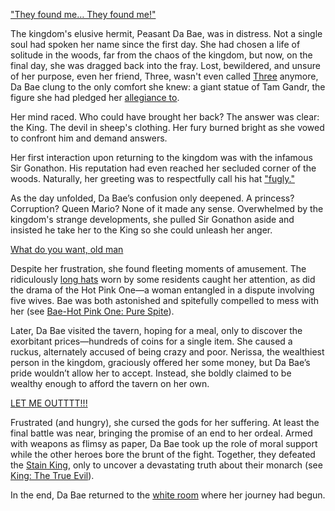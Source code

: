 ["They found me… They found me!"](https://www.youtube.com/live/t5NGryTaGqk?feature=shared&t=248)

The kingdom's elusive hermit, Peasant Da Bae, was in distress. Not a single soul had spoken her name since the first day. She had chosen a life of solitude in the woods, far from the chaos of the kingdom, but now, on the final day, she was dragged back into the fray. Lost, bewildered, and unsure of her purpose, even her friend, Three, wasn't even called [Three](https://www.youtube.com/live/t5NGryTaGqk?feature=shared&t=642) anymore, Da Bae clung to the only comfort she knew: a giant statue of Tam Gandr, the figure she had pledged her [allegiance to](https://www.youtube.com/live/t5NGryTaGqk?feature=shared&t=732).

Her mind raced. Who could have brought her back? The answer was clear: the King. The devil in sheep's clothing. Her fury burned bright as she vowed to confront him and demand answers.

Her first interaction upon returning to the kingdom was with the infamous Sir Gonathon. His reputation had even reached her secluded corner of the woods. Naturally, her greeting was to respectfully call his hat ["fugly."](https://www.youtube.com/live/t5NGryTaGqk?feature=shared&t=1249)

As the day unfolded, Da Bae’s confusion only deepened. A princess? Corruption? Queen Mario? None of it made any sense. Overwhelmed by the kingdom's strange developments, she pulled Sir Gonathon aside and insisted he take her to the King so she could unleash her anger.

[What do you want, old man](#embed:https://www.youtube.com/embed/t5NGryTaGqk?si=tcYRdht25LG-Vqye&start=1526)

Despite her frustration, she found fleeting moments of amusement. The ridiculously [long hats](https://www.youtube.com/live/t5NGryTaGqk?feature=shared&t=1721) worn by some residents caught her attention, as did the drama of the Hot Pink One—a woman entangled in a dispute involving five wives. Bae was both astonished and spitefully compelled to mess with her (see [Bae-Hot Pink One: Pure Spite](#edge:bae-irys)).

Later, Da Bae visited the tavern, hoping for a meal, only to discover the exorbitant prices—hundreds of coins for a single item. She caused a ruckus, alternately accused of being crazy and poor. Nerissa, the wealthiest person in the kingdom, graciously offered her some money, but Da Bae’s pride wouldn’t allow her to accept. Instead, she boldly claimed to be wealthy enough to afford the tavern on her own.

[LET ME OUTTTT!!!](#embed:https://www.youtube.com/embed/t5NGryTaGqk?si=u0uwY6JLFd-gEkPB&start=2565)

Frustrated (and hungry), she cursed the gods for her suffering. At least the final battle was near, bringing the promise of an end to her ordeal. Armed with weapons as flimsy as paper, Da Bae took up the role of moral support while the other heroes bore the brunt of the fight. Together, they defeated the [Stain King](https://www.youtube.com/live/t5NGryTaGqk?feature=shared&t=4028), only to uncover a devastating truth about their monarch (see [King: The True Evil](#node:king-of-libestal)).

In the end, Da Bae returned to the [white room](https://www.youtube.com/live/t5NGryTaGqk?feature=shared&t=5760) where her journey had begun.
